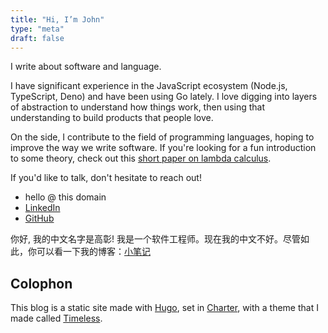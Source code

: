 ```yaml
---
title: "Hi, I’m John"
type: "meta"
draft: false
---
```


I write about software and language.

I have significant experience in the JavaScript ecosystem (Node.js, TypeScript, Deno) and have been using Go lately. I love digging into layers of abstraction to understand how things work, then using that understanding to build products that people love.

On the side, I contribute to the field of programming languages, hoping to improve the way we write software. If you're looking for a fun introduction to some theory, check out this [short paper on lambda calculus](http://www.inf.fu-berlin.de/lehre/WS03/alpi/lambda.pdf).

If you'd like to talk, don't hesitate to reach out!

- hello @ this domain
- [LinkedIn](https://www.linkedin.com/in/johnjago/)
- [GitHub](https://github.com/johnjago)

你好, 我的中文名字是高彰! 我是一个软件工程师。现在我的中文不好。尽管如此，你可以看一下我的博客：[小笔记](https://xiaobiji.co)

## Colophon

This blog is a static site made with [Hugo](https://gohugo.io/), set in
[Charter](https://practicaltypography.com/charter.html), with a theme that I made called [Timeless](https://github.com/johnjago/timeless).
